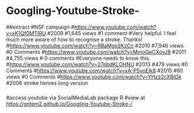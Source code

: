 # Googling-Youtube-Stroke-
##extract
#NSF campaign
#https://www.youtube.com/watch?v=xK1Qf0MTIRU #2009 
#1,645 views #1 comment
#Very helpful.  I feel much more aware of how to recognise a stroke.  Thanks!
#https://www.youtube.com/watch?v=RBaMgsSKzCc #2010
#7,946 views #0 Comments
#https://www.youtube.com/watch?v=MmoGeCXovJ8 #2011
#4,755 views # 0 comments
#Everyone needs to know this. 
#https://www.youtube.com/watch?v=27pbdKLOHNU #2013
#479 views #0 Comments
#https://www.youtube.com/watch?v=xA-P5voEik8 #2015
#60 views #0 Comments
#https://www.youtube.com/watch?v=YHzz2cXBlGk #2006 stroke heroes long version
###
#access youtube via SocialMediaLab package R
#view at
https://gntem2.github.io/Googling-Youtube-Stroke-/
